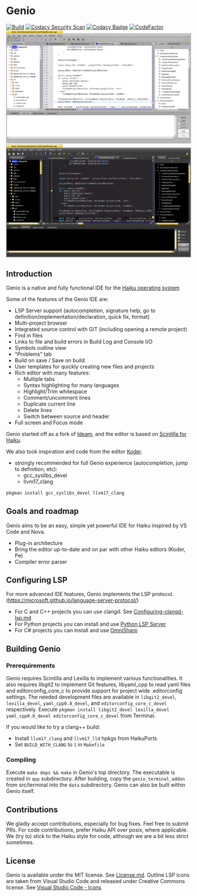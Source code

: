 # Genio

[![Build](https://github.com/Genio-The-Haiku-IDE/Genio/actions/workflows/build.yml/badge.svg)](https://github.com/Genio-The-Haiku-IDE/Genio/actions/workflows/build.yml)
[![Codacy Security Scan](https://github.com/Genio-The-Haiku-IDE/Genio/actions/workflows/codacy.yml/badge.svg)](https://github.com/Genio-The-Haiku-IDE/Genio/actions/workflows/codacy.yml)
[![Codacy Badge](https://app.codacy.com/project/badge/Grade/26f32bc4ecf2440d89c1932000405a4d)](https://app.codacy.com/gh/Genio-The-Haiku-IDE/Genio/dashboard?utm_source=gh&utm_medium=referral&utm_content=&utm_campaign=Badge_grade)
[![CodeFactor](https://www.codefactor.io/repository/github/genio-the-haiku-ide/genio/badge)](https://www.codefactor.io/repository/github/genio-the-haiku-ide/genio)
![Screenshot](https://github.com/Genio-The-Haiku-IDE/Genio/blob/main/artwork/screenshot/Genio-screenshot-4.0.png)
![Screenshot-Dark](https://github.com/Genio-The-Haiku-IDE/Genio/blob/main/artwork/screenshot/Genio-screenshot-4.0-dark.png)

## Introduction

Genio is a native and fully functional IDE for the [Haiku operating system](https://www.haiku-os.org)

Some of the features of the Genio IDE are:

* LSP Server support (autocompletion, signature help, go to definition/implementation/declaration, quick fix, format)
* Multi-project browser
* Integrated source control with GIT (including opening a remote project)
* Find in files
* Links to file and build errors in Build Log and Console I/O
* Symbols outline view
* "Problems" tab
* Build on save / Save on build
* User templates for quickly creating new files and projects
* Rich editor with many features:
  * Multiple tabs
  * Syntax highlighting for many languages
  * Highlight/Trim whitespace
  * Comment/uncomment lines
  * Duplicate current line
  * Delete lines
  * Switch between source and header
* Full screen and Focus mode

Genio started off as a fork of [Ideam](https://github.com/AmosCaster/ideam), and
 the editor is based on [Scintilla for Haiku](https://sourceforge.net/p/scintilla/haiku/ci/default/tree/).

We also took inspiration and code from the editor [Koder](https://github.com/KapiX/Koder).

* strongly recommended for full Genio experience (autocompletion, jump to definition, etc):
  * gcc_syslibs_devel
  * llvm17_clang

```bash
pkgman install gcc_syslibs_devel llvm17_clang
```

## Goals and roadmap

Genio aims to be an easy, simple yet powerful IDE for Haiku inspired by VS Code and Nova.

* Plug-in architecture
* Bring the editor up-to-date and on par with other Haiku editors (Koder, Pe)
* Compiler error parser

## Configuring LSP

For more advanced IDE features, Genio implements the LSP protocol. (<https://microsoft.github.io/language-server-protocol/>)

* For C and C++ projects you can use clangd. See [Configuring-clangd-lsp.md](https://github.com/Genio-The-Haiku-IDE/Genio/blob/main/Configuring-clangd-lsp.md)
* For Python projects you can install and use [Python LSP Server](https://github.com/python-lsp/python-lsp-server)
* For C# projects you can install and use [OmniSharp](https://github.com/nexus6-haiku/omnisharp-roslyn-haiku)

## Building Genio

### Prerequirements

Genio requires Scintilla and Lexilla to implement various functionalities.
It also requires libgit2 to implement Git features, libyaml_cpp to read yaml files and
editorconfig_core_c to provide support for project wide .editorconfig settings.
The needed development files are available in `libgit2_devel`, `lexilla_devel`, `yaml_cpp0.8_devel`,
and `editorconfig_core_c_devel` respectively.
Execute `pkgman install libgit2_devel lexilla_devel yaml_cpp0.8_devel editorconfig_core_c_devel`
from Terminal.

If you would like to try a clang++ build:

* Install `llvm17_clang` and `llvm17_lld` hpkgs from HaikuPorts
* Set `BUILD_WITH_CLANG` to `1` in `Makefile`

### Compiling

Execute `make deps && make` in Genio's top directory.
The executable is created in `app` subdirectory.
After building, copy the `genio_terminal_addon` from src/terminal into the `data` subdirectory.
Genio can also be built within Genio itself.

## Contributions

We gladly accept contributions, especially for bug fixes. Feel free to submit PRs.
For code contributions, prefer Haiku API over posix, where applicable.
We (try to) stick to the Haiku style for code, although we are a bit less strict sometimes.

## License

Genio is available under the MIT license. See [License.md](License.md).
Outline LSP icons are taken from Visual Studio Code and released under Creative Commons license.
See [Visual Studio Code - Icons](https://github.com/microsoft/vscode-icons)
